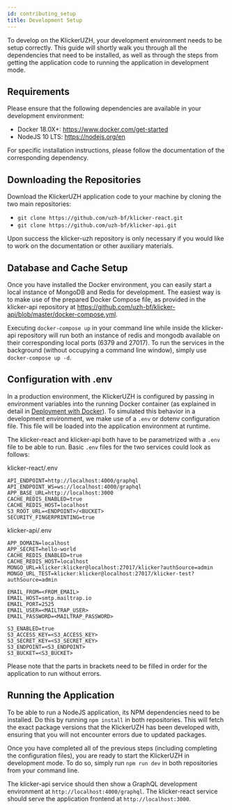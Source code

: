 ```yaml
---
id: contributing_setup
title: Development Setup
---
```


To develop on the KlickerUZH, your development environment needs to be setup correctly. This guide will shortly walk you through all the dependencies that need to be installed, as well as through the steps from getting the application code to running the application in development mode.

## Requirements

Please ensure that the following dependencies are available in your development environment:

- Docker 18.0X+: https://www.docker.com/get-started
- NodeJS 10 LTS: https://nodejs.org/en

For specific installation instructions, please follow the documentation of the corresponding dependency.

## Downloading the Repositories

Download the KlickerUZH application code to your machine by cloning the two main repositories:

- `git clone https://github.com/uzh-bf/klicker-react.git`
- `git clone https://github.com/uzh-bf/klicker-api.git`

Upon success the klicker-uzh repository is only necessary if you would like to work on the documentation or other auxiliary materials.

## Database and Cache Setup

Once you have installed the Docker environment, you can easily start a local instance of MongoDB and Redis for development. The easiest way is to make use of the prepared Docker Compose file, as provided in the klicker-api repository at https://github.com/uzh-bf/klicker-api/blob/master/docker-compose.yml.

Executing `docker-compose up` in your command line while inside the klicker-api repository will run both an instance of redis and mongodb available on their corresponding local ports (6379 and 27017). To run the services in the background (without occupying a command line window), simply use `docker-compose up -d`.

## Configuration with .env

In a production environment, the KlickerUZH is configured by passing in environment variables into the running Docker container (as explained in detail in [Deployment with Docker](deployment/docker.md)). To simulated this behavior in a development environment, we make use of a `.env` or dotenv configuration file. This file will be loaded into the application environment at runtime.

The klicker-react and klicker-api both have to be parametrized with a `.env` file to be able to run. Basic `.env` files for the two services could look as follows:

klicker-react/.env

```
API_ENDPOINT=http://localhost:4000/graphql
API_ENDPOINT_WS=ws://localhost:4000/graphql
APP_BASE_URL=http://localhost:3000
CACHE_REDIS_ENABLED=true
CACHE_REDIS_HOST=localhost
S3_ROOT_URL=<ENDPOINT>/<BUCKET>
SECURITY_FINGERPRINTING=true
```

klicker-api/.env

```
APP_DOMAIN=localhost
APP_SECRET=hello-world
CACHE_REDIS_ENABLED=true
CACHE_REDIS_HOST=localhost
MONGO_URL=klicker:klicker@localhost:27017/klicker?authSource=admin
MONGO_URL_TEST=klicker:klicker@localhost:27017/klicker-test?authSource=admin

EMAIL_FROM=<FROM_EMAIL>
EMAIL_HOST=smtp.mailtrap.io
EMAIL_PORT=2525
EMAIL_USER=<MAILTRAP_USER>
EMAIL_PASSWORD=<MAILTRAP_PASSWORD>

S3_ENABLED=true
S3_ACCESS_KEY=<S3_ACCESS_KEY>
S3_SECRET_KEY=<S3_SECRET_KEY>
S3_ENDPOINT=<S3_ENDPOINT>
S3_BUCKET=<S3_BUCKET>
```

Please note that the parts in brackets need to be filled in order for the application to run without errors.

## Running the Application

To be able to run a NodeJS application, its NPM dependencies need to be installed. Do this by running `npm install` in both repositories. This will fetch the exact package versions that the KlickerUZH has been developed with, ensuring that you will not encounter errors due to updated packages.

Once you have completed all of the previous steps (including completing the configuration files), you are ready to start the KlickerUZH in development mode. To do so, simply run `npm run dev` in both repositories from your command line.

The klicker-api service should then show a GraphQL development environment at `http://localhost:4000/graphql`. The klicker-react service should serve the application frontend at `http://localhost:3000`.
